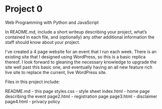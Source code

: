# Project 0

Web Programming with Python and JavaScript

In README.md, include a short writeup describing your project, what’s contained in each file, and (optionally) any other additional information the staff should know about your project.

I've created a 4 page website for an event that I run each week.  There is an existing site that I designed using WordPress, so this is a basic replica thereof.  I look forward to gleaning the necessary knowledge to upgrade the site well past this basic one, and eventually having an all new feature rich live site to replace the current, live WordPress site.

Files in this project include:

README.md   - this page
styles.css  - style sheet
index.html  - home page describing the event
page2.html  - registration page
page3.html  - disclaimer
page4.html  - privacy policy
